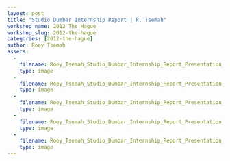 ```yaml
---
layout: post
title: "Studio Dumbar Internship Report | R. Tsemah"
workshop_name: 2012 The Hague
workshop_slug: 2012-the-hague
categories: [2012-the-hague]
author: Roey Tsemah
assets:
  -
    filename: Roey_Tsemah_Studio_Dumbar_Internship_Report_Presentation_Page_2.jpg
    type: image
  -
    filename: Roey_Tsemah_Studio_Dumbar_Internship_Report_Presentation_Page_6.jpg
    type: image
  -
    filename: Roey_Tsemah_Studio_Dumbar_Internship_Report_Presentation_Page_5.jpg
    type: image
  -
    filename: Roey_Tsemah_Studio_Dumbar_Internship_Report_Presentation_Page_4.jpg
    type: image
  -
    filename: Roey_Tsemah_Studio_Dumbar_Internship_Report_Presentation_Page_3.jpg
    type: image
---
```

<br />
